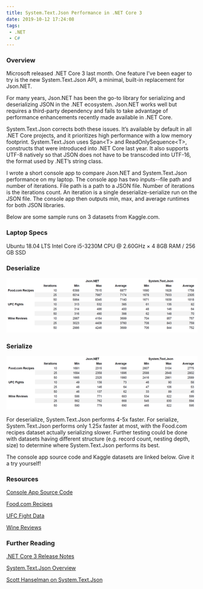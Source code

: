 ```yaml
---
title: System.Text.Json Performance in .NET Core 3
date: 2019-10-12 17:24:08
tags:
 - .NET
 - C#
---
```


### Overview

Microsoft released .NET Core 3 last month. One feature I’ve been eager to try is the new System.Text.Json API, a minimal, built-in replacement for Json.NET.

For many years, Json.NET has been the go-to library for serializing and deserializing JSON in the .NET ecosystem. Json.NET works well but requires a third-party dependency and fails to take advantage of performance enhancements recently made available in .NET Core.

System.Text.Json corrects both these issues. It’s available by default in all .NET Core projects, and it prioritizes high performance with a low memory footprint. System.Text.Json uses Span<T\> and ReadOnlySequence<T\>, constructs that were introduced into .NET Core last year. It also supports UTF-8 natively so that JSON does not have to be transcoded into UTF-16, the format used by .NET’s string class.

I wrote a short console app to compare Json.NET and System.Text.Json performance on my laptop. The console app has two inputs--file path and number of iterations. File path is a path to a JSON file. Number of iterations is the iterations count. An iteration is a single deserialize-serialize run on the JSON file. The console app then outputs min, max, and average runtimes for both JSON libraries.

Below are some sample runs on 3 datasets from Kaggle.com.

### Laptop Specs

Ubuntu 18.04 LTS
Intel Core i5-3230M CPU @ 2.60GHz × 4
8GB RAM / 256 GB SSD

### Deserialize

![](/images/json-performance-2019-deserialize.png)

### Serialize

![](/images/json-performance-2019-serialize.png)

For deserialize, System.Text.Json performs 4-5x faster. For serialize, System.Text.Json performs only 1.25x faster at most, with the Food.com recipes dataset actually serializing slower. Further testing could be done with datasets having different structure (e.g. record count, nesting depth, size) to determine where System.Text.Json performs its best.

The console app source code and Kaggle datasets are linked below. Give it a try yourself!

### Resources

[Console App Source Code](https://github.com/jdbrowndev/dotnet-core-json-test)

[Food.com Recipes](https://www.kaggle.com/shuyangli94/food-com-recipes-and-user-interactions)

[UFC Fight Data](https://www.kaggle.com/rajeevw/ufcdata)

[Wine Reviews](https://www.kaggle.com/zynicide/wine-reviews)

### Further Reading

[.NET Core 3 Release Notes](https://devblogs.microsoft.com/dotnet/announcing-net-core-3-0/)

[System.Text.Json Overview](https://devblogs.microsoft.com/dotnet/try-the-new-system-text-json-apis/)

[Scott Hanselman on System.Text.Json](https://www.hanselman.com/blog/SystemTextJsonAndNewBuiltinJSONSupportInNETCore.aspx)